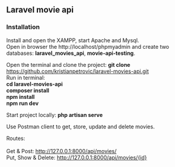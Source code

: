 ## Laravel movie api

### Installation

Install and open the XAMPP, start Apache and Mysql.<br>
Open in browser the http://localhost/phpmyadmin and create two databases: **laravel_movies_api**, **movie-api-testing**.

Open the terminal and clone the project: **git clone** https://github.com/kristianpetrovic/laravel-movies-api.git<br>
Run in terminal:<br>
**cd laravel-movies-api**<br>
**composer install**<br>
**npm install**<br>
**npm run dev**<br>

Start project locally: **php artisan serve**

Use Postman client to get, store, update and delete movies.

Routes:<br><br>
Get & Post: http://127.0.0.1:8000/api/movies/<br>
Put, Show & Delete: http://127.0.0.1:8000/api/movies/{id}<br>

